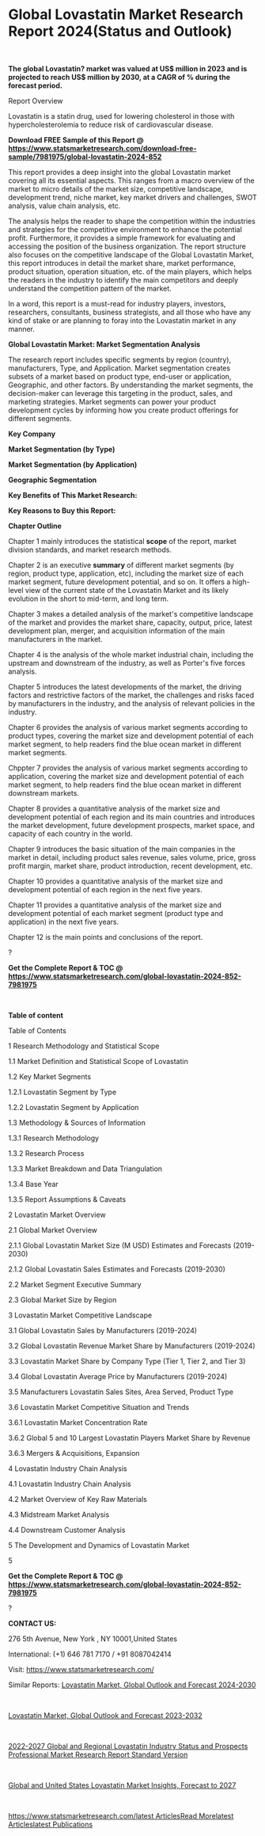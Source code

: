 <h1>Global Lovastatin Market Research Report 2024(Status and Outlook)</h1><br/><p><strong>The global Lovastatin? market was valued at US$ million in 2023 and is projected to reach US$ million by 2030, at a <strong>CAGR</strong> of % during the forecast period.</strong></p>
 
 
 
 <p>Report Overview</p>
 
 
 
 <p>Lovastatin is a statin drug, used for lowering cholesterol in those with hypercholesterolemia to reduce risk of cardiovascular disease.</p>
 
 
 
 <p><strong>Download FREE Sample of this Report @ <a href="https://www.statsmarketresearch.com/download-free-sample/7981975/global-lovastatin-2024-852">https://www.statsmarketresearch.com/download-free-sample/7981975/global-lovastatin-2024-852</a></strong></p>
 
 
 
 <p>This report provides a deep insight into the global Lovastatin market covering all its essential aspects. This ranges from a macro overview of the market to micro details of the market size, competitive landscape, development trend, niche market, key market drivers and challenges, SWOT analysis, value chain analysis, etc.</p>
 
 
 
 <p>The analysis helps the reader to shape the competition within the industries and strategies for the competitive environment to enhance the potential profit. Furthermore, it provides a simple framework for evaluating and accessing the position of the business organization. The report structure also focuses on the competitive landscape of the Global Lovastatin Market, this report introduces in detail the market share, market performance, product situation, operation situation, etc. of the main players, which helps the readers in the industry to identify the main competitors and deeply understand the competition pattern of the market.</p>
 
 
 
 <p>In a word, this report is a must-read for industry players, investors, researchers, consultants, business strategists, and all those who have any kind of stake or are planning to foray into the Lovastatin market in any manner.</p>
 
 
 
 <p><strong>Global Lovastatin Market: Market Segmentation Analysis</strong></p>
 
 
 
 <p>The research report includes specific segments by region (country), manufacturers, Type, and Application. Market segmentation creates subsets of a market based on product type, end-user or application, Geographic, and other factors. By understanding the market segments, the decision-maker can leverage this targeting in the product, sales, and marketing strategies. Market segments can power your product development cycles by informing how you create product offerings for different segments.</p>
 
 
 
 <p><strong>Key Company</strong></p>
 
 
 
 <p><strong>Market Segmentation (by Type)</strong></p>
 
 
 
 <p><strong>Market Segmentation (<strong>by Application</strong>)</strong></p>
 
 
 
 <p><strong>Geographic Segmentation</strong></p>
 
 
 
 <p><strong>Key Benefits of This Market Research:</strong></p>
 
 
 
 <p><strong>Key <strong>Reasons to Buy</strong> this Report:</strong></p>
 
 
 
 <p><strong>Chapter Outline</strong></p>
 
 
 
 <p>Chapter 1 mainly introduces the statistical <strong>scope</strong> of the report, market division standards, and market research methods.</p>
 
 
 
 <p>Chapter 2 is an executive <strong>summary</strong> of different market segments (by region, product type, application, etc), including the market size of each market segment, future development potential, and so on. It offers a high-level view of the current state of the Lovastatin Market and its likely evolution in the short to mid-term, and long term.</p>
 
 
 
 <p>Chapter 3 makes a detailed analysis of the market&#39;s competitive landscape of the market and provides the market share, capacity, output, price, latest development plan, merger, and acquisition information of the main manufacturers in the market.</p>
 
 
 
 <p>Chapter 4 is the analysis of the whole market industrial chain, including the upstream and downstream of the industry, as well as Porter&#39;s five forces analysis.</p>
 
 
 
 <p>Chapter 5 introduces the latest developments of the market, the driving factors and restrictive factors of the market, the challenges and risks faced by manufacturers in the industry, and the analysis of relevant policies in the industry.</p>
 
 
 
 <p>Chapter 6 provides the analysis of various market segments according to product types, covering the market size and development potential of each market segment, to help readers find the blue ocean market in different market segments.</p>
 
 
 
 <p>Chppter 7 provides the analysis of various market segments according to application, covering the market size and development potential of each market segment, to help readers find the blue ocean market in different downstream markets.</p>
 
 
 
 <p>Chapter 8 provides a quantitative analysis of the market size and development potential of each region and its main countries and introduces the market development, future development prospects, market space, and capacity of each country in the world.</p>
 
 
 
 <p>Chapter 9 introduces the basic situation of the main companies in the market in detail, including product sales revenue, sales volume, price, gross profit margin, market share, product introduction, recent development, etc.</p>
 
 
 
 <p>Chapter 10 provides a quantitative analysis of the market size and development potential of each region in the next five years.</p>
 
 
 
 <p>Chapter 11 provides a quantitative analysis of the market size and development potential of each market segment (product type and application) in the next five years.</p>
 
 
 
 <p>Chapter 12 is the main points and conclusions of the report.</p>
 
 
 
 <p>? </p>
 
 
 
 <div><b>Get the Complete Report & TOC @ <a href="https://www.statsmarketresearch.com/global-lovastatin-2024-852-7981975">https://www.statsmarketresearch.com/global-lovastatin-2024-852-7981975</a></b></div>
 
 
 
 <p><br />
 
 <b>Table of content</b></p>
 
 
 
 <p>Table of Contents<br />
 
 1 Research Methodology and Statistical Scope<br />
 
 1.1 Market Definition and Statistical Scope of Lovastatin<br />
 
 1.2 Key Market Segments<br />
 
 1.2.1 Lovastatin Segment by Type<br />
 
 1.2.2 Lovastatin Segment by Application<br />
 
 1.3 Methodology & Sources of Information<br />
 
 1.3.1 Research Methodology<br />
 
 1.3.2 Research Process<br />
 
 1.3.3 Market Breakdown and Data Triangulation<br />
 
 1.3.4 Base Year<br />
 
 1.3.5 Report Assumptions & Caveats<br />
 
 2 Lovastatin Market Overview<br />
 
 2.1 Global Market Overview<br />
 
 2.1.1 Global Lovastatin Market Size (M USD) Estimates and Forecasts (2019-2030)<br />
 
 2.1.2 Global Lovastatin Sales Estimates and Forecasts (2019-2030)<br />
 
 2.2 Market Segment Executive Summary<br />
 
 2.3 Global Market Size by Region<br />
 
 3 Lovastatin Market Competitive Landscape<br />
 
 3.1 Global Lovastatin Sales by Manufacturers (2019-2024)<br />
 
 3.2 Global Lovastatin Revenue Market Share by Manufacturers (2019-2024)<br />
 
 3.3 Lovastatin Market Share by Company Type (Tier 1, Tier 2, and Tier 3)<br />
 
 3.4 Global Lovastatin Average Price by Manufacturers (2019-2024)<br />
 
 3.5 Manufacturers Lovastatin Sales Sites, Area Served, Product Type<br />
 
 3.6 Lovastatin Market Competitive Situation and Trends<br />
 
 3.6.1 Lovastatin Market Concentration Rate<br />
 
 3.6.2 Global 5 and 10 Largest Lovastatin Players Market Share by Revenue<br />
 
 3.6.3 Mergers & Acquisitions, Expansion<br />
 
 4 Lovastatin Industry Chain Analysis<br />
 
 4.1 Lovastatin Industry Chain Analysis<br />
 
 4.2 Market Overview of Key Raw Materials<br />
 
 4.3 Midstream Market Analysis<br />
 
 4.4 Downstream Customer Analysis<br />
 
 5 The Development and Dynamics of Lovastatin Market<br />
 
 5</p>
 
 
 
 <div><b>Get the Complete Report & TOC @ <a href="https://www.statsmarketresearch.com/global-lovastatin-2024-852-7981975">https://www.statsmarketresearch.com/global-lovastatin-2024-852-7981975</a></b></div>
 
 
 
 <p>? </p>
 
 
 
 <p><b>CONTACT US:</b><br />
 
 276 5th Avenue, New York , NY 10001,United States<br />
 
 International: (+1) 646 781 7170 / +91 8087042414<br />
 
 Visit: <a href="https://www.statsmarketresearch.com/">https://www.statsmarketresearch.com/</a><br />
 
 Similar Reports: <a href="https://www.statsmarketresearch.com/global-lovastatin-2024-852-7981975">Lovastatin Market, Global Outlook and Forecast 2024-2030</a><br />
 
 <br />
 
 <a href="https://www.statsmarketresearch.com/global-lovastatin-2024-852-7981975">Lovastatin Market, Global Outlook and Forecast 2023-2032</a><br />
 
 <br />
 
 <a href="https://www.statsmarketresearch.com/global-lovastatin-2024-852-7981975">2022-2027 Global and Regional Lovastatin Industry Status and Prospects Professional Market Research Report Standard Version</a><br />
 
 <br />
 
 <a href="https://www.statsmarketresearch.com/global-lovastatin-2024-852-7981975">Global and United States Lovastatin Market Insights, Forecast to 2027</a><br />
 
 <br />
 
 <a href="https://gyeongbokgung.com">https://www.statsmarketresearch.com/</a><a href="https://hallyeomaritime.com">latest Articles</a><a href="https://jingwansa.com">Read More</a><a href="https://nguoiviet.jp/">latest Articles</a><a href="https://www.intelmarketresearch.com/">latest Publications</a></p>